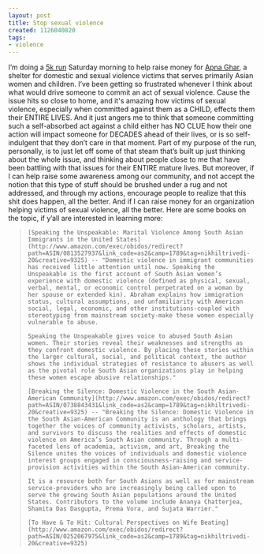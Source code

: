 ```yaml
---
layout: post
title: Stop sexual violence
created: 1126040820
tags:
- violence
---
```

I’m doing a [5k run](http://www.stepouttostopabuse.kintera.org/nikhil) Saturday morning to help raise money for [Apna Ghar](http://www.apnaghar.org/), a shelter for domestic and sexual violence victims that serves primarily Asian women and children. I’ve been getting so frustrated whenever I think about what would drive someone to commit an act of sexual violence. Cause the issue hits so close to home, and it's amazing how victims of sexual violence, especially when committed against them as a CHILD, effects them their ENTIRE LIVES. And it just angers me to think that someone committing such a self-absorbed act against a child either has NO CLUE how their one action will impact someone for DECADES ahead of their lives, or is so self-indulgent that they don’t care in that moment. Part of my purpose of the run, personally, is to just let off some of that steam that’s built up just thinking about the whole issue, and thinking about people close to me that have been battling with that issues for their ENTIRE mature lives. But moreover, if I can help raise some awareness among our community, and not accept the notion that this type of stuff should be brushed under a rug and not addressed, and through my actions, encourage people to realize that this shit does happen, all the better. And if I can raise money for an organization helping victims of sexual violence, all the better. Here are some books on the topic, if y’all are interested in learning more:

> 
>     [Speaking the Unspeakable: Marital Violence Among South Asian Immigrants in the United States](http://www.amazon.com/exec/obidos/redirect?path=ASIN/0813527937&link_code=as2&camp=1789&tag=nikhiltrivedi-20&creative=9325) -- "Domestic violence in immigrant communities has received little attention until now. Speaking the Unspeakable is the first account of South Asian women’s experience with domestic violence (defined as physical, sexual, verbal, mental, or economic control perpetrated on a woman by her spouse or extended kin). Abraham explains how immigration status, cultural assumptions, and unfamiliarity with American social, legal, economic, and other institutions-coupled with stereotyping from mainstream society-make these women especially vulnerable to abuse.
> 
>     Speaking the Unspeakable gives voice to abused South Asian women. Their stories reveal their weaknesses and strengths as they confront domestic violence. By placing these stories within the larger cultural, social, and political context, the author shows the individual strategies of resistance to abusers as well as the pivotal role South Asian organizations play in helping these women escape abusive relationships."
> 
>     [Breaking the Silence: Domestic Violence in the South Asian-American Community](http://www.amazon.com/exec/obidos/redirect?path=ASIN/0738843431&link_code=as2&camp=1789&tag=nikhiltrivedi-20&creative=9325) -- "Breaking the Silence: Domestic Violence in the South Asian-American Community is an anthology that brings together the voices of community activists, scholars, artists, and survivors to discuss the realities and effects of domestic violence on America’s South Asian community. Through a multi-faceted lens of academia, activism, and art, Breaking the Silence unites the voices of individuals and domestic violence interest groups engaged in consciousness-raising and service-provision activities within the South Asian-American community.
> 
>     It is a resource both for South Asians as well as for mainstream service-providers who are increasingly being called upon to serve the growing South Asian populations around the United States. Contributors to the volume include Ananya Chatterjea, Shamita Das Dasgupta, Prema Vora, and Sujata Warrier."
> 
>     [To Have & To Hit: Cultural Perspectives on Wife Beating](http://www.amazon.com/exec/obidos/redirect?path=ASIN/0252067975&link_code=as2&camp=1789&tag=nikhiltrivedi-20&creative=9325)
> 
